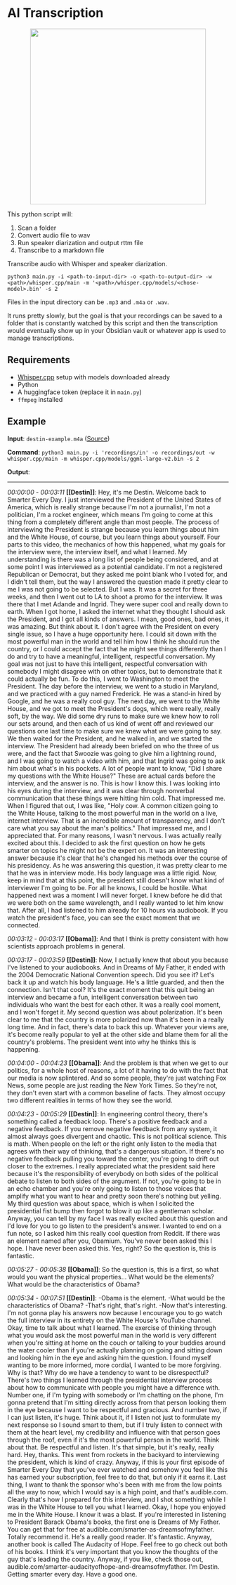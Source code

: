 # AI Transcription

<p align="center">
  <img src="https://github.com/lorenzopicoli/ai-transcription/assets/2422968/0b2447c3-d80b-42da-b4b4-6cd3b297a596" height="400" />
</p>

This python script will:

1. Scan a folder
2. Convert audio file to wav
3. Run speaker diarization and output rttm file
4. Transcribe to a markdown file

Transcribe audio with Whisper and speaker diarization.

`python3 main.py -i <path-to-input-dir> -o <path-to-output-dir> -w <path>/whisper.cpp/main -m '<path>/whisper.cpp/models/<chose-model>.bin' -s 2`

Files in the input directory can be `.mp3` and `.m4a` or `.wav`.

It runs pretty slowly, but the goal is that your recordings can be saved to a folder that is constantly watched by this script and then the transcription would eventually show up in your Obsidian vault or whatever app is used to manage transcriptions.

## Requirements

- [Whisper.cpp](https://github.com/ggerganov/whisper.cpp) setup with models downloaded already
- Python
- A huggingface token (replace it in `main.py`)
- `ffmpeg` installed

## Example

**Input**: `destin-example.m4a` ([Source](https://www.youtube.com/watch?v=GpWQHFzrEqc))

**Command**: `python3 main.py -i 'recordings/in' -o recordings/out -w whisper.cpp/main -m whisper.cpp/models/ggml-large-v2.bin -s 2`

**Output**:

---

_00:00:00_ - _00:03:11_ **[[Destin]]**: Hey, it's me Destin. Welcome back to Smarter Every Day. I just interviewed the President of the United States of America, which is really strange because I'm not a journalist, I'm not a politician, I'm a rocket engineer, which means I'm going to come at this thing from a completely different angle than most people. The process of interviewing the President is strange because you learn things about him and the White House, of course, but you learn things about yourself. Four parts to this video, the mechanics of how this happened, what my goals for the interview were, the interview itself, and what I learned. My understanding is there was a long list of people being considered, and at some point I was interviewed as a potential candidate. I'm not a registered Republican or Democrat, but they asked me point blank who I voted for, and I didn't tell them, but the way I answered the question made it pretty clear to me I was not going to be selected. But I was. It was a secret for three weeks, and then I went out to LA to shoot a promo for the interview. It was there that I met Adande and Ingrid. They were super cool and really down to earth. When I got home, I asked the internet what they thought I should ask the President, and I got all kinds of answers. I mean, good ones, bad ones, it was amazing. But think about it. I don't agree with the President on every single issue, so I have a huge opportunity here. I could sit down with the most powerful man in the world and tell him how I think he should run the country, or I could accept the fact that he might see things differently than I do and try to have a meaningful, intelligent, respectful conversation. My goal was not just to have this intelligent, respectful conversation with somebody I might disagree with on other topics, but to demonstrate that it could actually be fun. To do this, I went to Washington to meet the President. The day before the interview, we went to a studio in Maryland, and we practiced with a guy named Frederick. He was a stand-in hired by Google, and he was a really cool guy. The next day, we went to the White House, and we got to meet the President's dogs, which were really, really soft, by the way. We did some dry runs to make sure we knew how to roll our sets around, and then each of us kind of went off and reviewed our questions one last time to make sure we knew what we were going to say. We then waited for the President, and he walked in, and we started the interview. The President had already been briefed on who the three of us were, and the fact that Swoozie was going to give him a lightning round, and I was going to watch a video with him, and that Ingrid was going to ask him about what's in his pockets. A lot of people want to know, "Did I share my questions with the White House?" These are actual cards before the interview, and the answer is no. This is how I know this. I was looking into his eyes during the interview, and it was clear through nonverbal communication that these things were hitting him cold. That impressed me. When I figured that out, I was like, "Holy cow. A common citizen going to the White House, talking to the most powerful man in the world on a live, internet interview. That is an incredible amount of transparency, and I don't care what you say about the man's politics." That impressed me, and I appreciated that. For many reasons, I wasn't nervous. I was actually really excited about this. I decided to ask the first question on how he gets smarter on topics he might not be the expert on. It was an interesting answer because it's clear that he's changed his methods over the course of his presidency. As he was answering this question, it was pretty clear to me that he was in interview mode. His body language was a little rigid. Now, keep in mind that at this point, the president still doesn't know what kind of interviewer I'm going to be. For all he knows, I could be hostile. What happened next was a moment I will never forget. I knew before he did that we were both on the same wavelength, and I really wanted to let him know that. After all, I had listened to him already for 10 hours via audiobook. If you watch the president's face, you can see the exact moment that we connected.

_00:03:12_ - _00:03:17_ **[[Obama]]**: And that I think is pretty consistent with how scientists approach problems in general.

_00:03:17_ - _00:03:59_ **[[Destin]]**: Now, I actually knew that about you because I've listened to your audiobooks. And in Dreams of My Father, it ended with the 2004 Democratic National Convention speech. Did you see it? Let's back it up and watch his body language. He's a little guarded, and then the connection. Isn't that cool? It's the exact moment that this quit being an interview and became a fun, intelligent conversation between two individuals who want the best for each other. It was a really cool moment, and I won't forget it. My second question was about polarization. It's been clear to me that the country is more polarized now than it's been in a really long time. And in fact, there's data to back this up. Whatever your views are, it's become really popular to yell at the other side and blame them for all the country's problems. The president went into why he thinks this is happening.

_00:04:00_ - _00:04:23_ **[[Obama]]**: And the problem is that when we get to our politics, for a whole host of reasons, a lot of it having to do with the fact that our media is now splintered. And so some people, they're just watching Fox News, some people are just reading the New York Times. So they're not, they don't even start with a common baseline of facts. They almost occupy two different realities in terms of how they see the world.

_00:04:23_ - _00:05:29_ **[[Destin]]**: In engineering control theory, there's something called a feedback loop. There's a positive feedback and a negative feedback. If you remove negative feedback from any system, it almost always goes divergent and chaotic. This is not political science. This is math. When people on the left or the right only listen to the media that agrees with their way of thinking, that's a dangerous situation. If there's no negative feedback pulling you toward the center, you're going to drift out closer to the extremes. I really appreciated what the president said here because it's the responsibility of everybody on both sides of the political debate to listen to both sides of the argument. If not, you're going to be in an echo chamber and you're only going to listen to those voices that amplify what you want to hear and pretty soon there's nothing but yelling. My third question was about space, which is when I solicited the presidential fist bump then forgot to blow it up like a gentleman scholar. Anyway, you can tell by my face I was really excited about this question and I'd love for you to go listen to the president's answer. I wanted to end on a fun note, so I asked him this really cool question from Reddit. If there was an element named after you, Obamium. You've never been asked this I hope. I have never been asked this. Yes, right? So the question is, this is fantastic.

_00:05:27_ - _00:05:38_ **[[Obama]]**: So the question is, this is a first, so what would you want the physical properties... What would be the elements? What would be the characteristics of Obama?

_00:05:34_ - _00:07:51_ **[[Destin]]**: -Obama is the element. -What would be the characteristics of Obama? -That's right, that's right. -Now that's interesting. I'm not gonna play his answers now because I encourage you to go watch the full interview in its entirety on the White House's YouTube channel. Okay, time to talk about what I learned. The exercise of thinking through what you would ask the most powerful man in the world is very different when you're sitting at home on the couch or talking to your buddies around the water cooler than if you're actually planning on going and sitting down and looking him in the eye and asking him the question. I found myself wanting to be more informed, more cordial, I wanted to be more forgiving. Why is that? Why do we have a tendency to want to be disrespectful? There's two things I learned through the presidential interview process about how to communicate with people you might have a difference with. Number one, if I'm typing with somebody or I'm chatting on the phone, I'm gonna pretend that I'm sitting directly across from that person looking them in the eye because I want to be respectful and gracious. And number two, if I can just listen, it's huge. Think about it, if I listen not just to formulate my next response so I sound smart to them, but if I truly listen to connect with them at the heart level, my credibility and influence with that person goes through the roof, even if it's the most powerful person in the world. Think about that. Be respectful and listen. It's that simple, but it's really, really hard. Hey, thanks. This went from rockets in the backyard to interviewing the president, which is kind of crazy. Anyway, if this is your first episode of Smarter Every Day that you've ever watched and somehow you feel like this has earned your subscription, feel free to do that, but only if it earns it. Last thing, I want to thank the sponsor who's been with me from the low points all the way to now, which I would say is a high point, and that's audible.com. Clearly that's how I prepared for this interview, and I shot something while I was in the White House to tell you what I learned. Okay, I hope you enjoyed me in the White House. I know it was a blast. If you're interested in listening to President Barack Obama's books, the first one is Dreams of My Father. You can get that for free at audible.com/smarter-as-dreamsofmyfather. Totally recommend it. He's a really good reader. It's fantastic. Anyway, another book is called The Audacity of Hope. Feel free to go check out both of his books. I think it's very important that you know the thoughts of the guy that's leading the country. Anyway, if you like, check those out, audible.com/smarter-audacityofhope-and-dreamsofmyfather. I'm Destin. Getting smarter every day. Have a good one.
